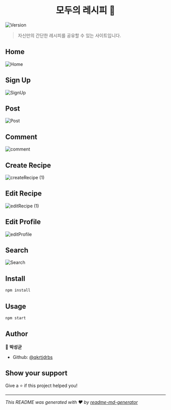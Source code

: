 <h1 align="center">모두의 레시피 🍴</h1>
<p>
  <img alt="Version" src="https://img.shields.io/badge/version-0.1.0-blue.svg?cacheSeconds=2592000" />
</p>

> 자신만의 간단한 레시피를 공유할 수 있는 사이트입니다.  

## Home
![Home](https://user-images.githubusercontent.com/68425462/129189775-ec27720c-7668-485d-940a-8fc008b00635.gif)

## Sign Up
![SignUp](https://user-images.githubusercontent.com/68425462/129189894-ded48583-a6a2-423e-addb-13bf24fe519a.gif)

## Post
![Post](https://user-images.githubusercontent.com/68425462/130067964-29a543b2-003f-4743-adc9-29fc2f1a8bd8.gif)

## Comment
![comment](https://user-images.githubusercontent.com/68425462/130067906-d7417d47-7179-461a-97c8-ecc0a34b8d22.gif)

## Create Recipe
![createRecipe (1)](https://user-images.githubusercontent.com/68425462/130068779-54f9ee8e-9d60-496f-9e1e-314acb7f30cb.gif)

## Edit Recipe
![editRecipe (1)](https://user-images.githubusercontent.com/68425462/130068007-0b60223e-44dc-4f86-81a9-5e8a94410858.gif)

## Edit Profile
![editProfile](https://user-images.githubusercontent.com/68425462/129190118-b4ac0cc1-edf2-461c-8646-d6eb6d8f71f9.gif)

## Search
![Search](https://user-images.githubusercontent.com/68425462/129190080-6289faef-4ddd-4fdf-904b-629a6aa5b5ae.gif)


## Install

```sh
npm install
```

## Usage

```sh
npm start
```

## Author

👤 **박성균**

* Github: [@qkrtjdrbs](https://github.com/qkrtjdrbs)

## Show your support

Give a ⭐️ if this project helped you!

***
_This README was generated with ❤️ by [readme-md-generator](https://github.com/kefranabg/readme-md-generator)_
